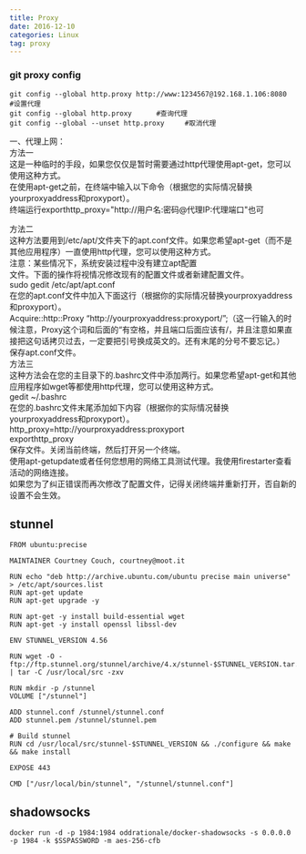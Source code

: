 ```yaml
---
title: Proxy
date: 2016-12-10 
categories: Linux
tag: proxy 
---
```



### git proxy config  
```
git config --global http.proxy http://www:1234567@192.168.1.106:8080    #设置代理
git config --global http.proxy      #查询代理
git config --global --unset http.proxy     #取消代理
```

一、代理上网：  
方法一    
这是一种临时的手段，如果您仅仅是暂时需要通过http代理使用apt-get，您可以使用这种方式。  
在使用apt-get之前，在终端中输入以下命令（根据您的实际情况替换yourproxyaddress和proxyport）。  
终端运行exporthttp_proxy="http://用户名:密码@代理IP:代理端口"也可  
<!--more-->
   
方法二   
这种方法要用到/etc/apt/文件夹下的apt.conf文件。如果您希望apt-get（而不是其他应用程序）一直使用http代理，您可以使用这种方式。   
注意：某些情况下，系统安装过程中没有建立apt配置   
文件。下面的操作将视情况修改现有的配置文件或者新建配置文件。  
sudo gedit /etc/apt/apt.conf   
在您的apt.conf文件中加入下面这行（根据你的实际情况替换yourproxyaddress和proxyport）。   
Acquire::http::Proxy “http://yourproxyaddress:proxyport/”;（这一行输入的时候注意，Proxy这个词和后面的“有空格，并且端口后面应该有/，并且注意如果直接把这句话拷贝过去，一定要把引号换成英文的。还有末尾的分号不要忘记。）   
保存apt.conf文件。  
方法三   
这种方法会在您的主目录下的.bashrc文件中添加两行。如果您希望apt-get和其他应用程序如wget等都使用http代理，您可以使用这种方式。   
gedit ~/.bashrc    
在您的.bashrc文件末尾添加如下内容（根据你的实际情况替换yourproxyaddress和proxyport）。   
http_proxy=http://yourproxyaddress:proxyport   
exporthttp_proxy   
保存文件。关闭当前终端，然后打开另一个终端。   
使用apt-getupdate或者任何您想用的网络工具测试代理。我使用firestarter查看活动的网络连接。   
如果您为了纠正错误而再次修改了配置文件，记得关闭终端并重新打开，否自新的设置不会生效。  


## stunnel
```
FROM ubuntu:precise

MAINTAINER Courtney Couch, courtney@moot.it

RUN echo "deb http://archive.ubuntu.com/ubuntu precise main universe" > /etc/apt/sources.list
RUN apt-get update
RUN apt-get upgrade -y

RUN apt-get -y install build-essential wget
RUN apt-get -y install openssl libssl-dev

ENV STUNNEL_VERSION 4.56

RUN wget -O - ftp://ftp.stunnel.org/stunnel/archive/4.x/stunnel-$STUNNEL_VERSION.tar.gz | tar -C /usr/local/src -zxv

RUN mkdir -p /stunnel
VOLUME ["/stunnel"]

ADD stunnel.conf /stunnel/stunnel.conf
ADD stunnel.pem /stunnel/stunnel.pem

# Build stunnel
RUN cd /usr/local/src/stunnel-$STUNNEL_VERSION && ./configure && make && make install

EXPOSE 443

CMD ["/usr/local/bin/stunnel", "/stunnel/stunnel.conf"]
```

## shadowsocks
```
docker run -d -p 1984:1984 oddrationale/docker-shadowsocks -s 0.0.0.0 -p 1984 -k $SSPASSWORD -m aes-256-cfb
```

